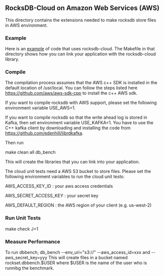 ## RocksDB-Cloud on Amazon Web Services (AWS)

This directory contains the extensions needed to make rocksdb store
files in AWS environment.

### Example
Here is an [example](https://github.com/rockset/rocksdb-cloud/blob/master/cloud/examples/cloud_durable_example.cc)  of code that uses rocksdb-cloud. The Makefile in that directory shows how you can link your application with the rocksdb-cloud library.

### Compile
The compilation process assumes that the AWS c++ SDK is installed in
the default location of /usr/local. You can follow the steps listed
here https://github.com/aws/aws-sdk-cpp to install the c++ AWS sdk.

If you want to compile rocksdb with AWS support, please set the following
environment variable USE_AWS=1. 

If you want to compile rocksdb so that the write ahead log is stored
in Kafka, then set environment variable USE_KAFKA=1. You have to use
the C++ kafka client by downloading and installing the code from
https://github.com/edenhill/librdkafka.

Then run

   make clean all db_bench

This will create the libraries that you can link into your application.

The cloud unit tests need a AWS S3 bucket to store files. Please set the
following environment variables to run the cloud unit tests:

AWS_ACCESS_KEY_ID     : your aws access credentials

AWS_SECRET_ACCESS_KEY : your secret key

AWS_DEFAULT_REGION : the AWS region of your client (e.g. us-west-2)

### Run Unit Tests

make check J=1

### Measure Performance
To run dbbench,
   db_bench --env_uri="s3://" --aws_access_id=xxx and --aws_secret_key=yyy
This will create files in a bucket named rockset.dbbench.$USER where $USER is the name of the user who is runnibg the benchmark.



